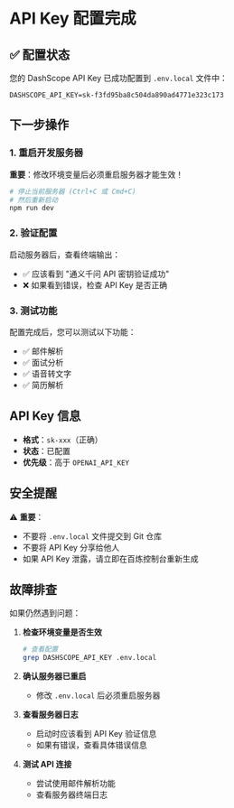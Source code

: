 # API Key 配置完成

## ✅ 配置状态

您的 DashScope API Key 已成功配置到 `.env.local` 文件中：

```env
DASHSCOPE_API_KEY=sk-f3fd95ba8c504da890ad4771e323c173
```

## 下一步操作

### 1. 重启开发服务器

**重要**：修改环境变量后必须重启服务器才能生效！

```bash
# 停止当前服务器 (Ctrl+C 或 Cmd+C)
# 然后重新启动
npm run dev
```

### 2. 验证配置

启动服务器后，查看终端输出：
- ✅ 应该看到 "通义千问 API 密钥验证成功"
- ❌ 如果看到错误，检查 API Key 是否正确

### 3. 测试功能

配置完成后，您可以测试以下功能：
- ✅ 邮件解析
- ✅ 面试分析
- ✅ 语音转文字
- ✅ 简历解析

## API Key 信息

- **格式**：`sk-xxx`（正确）
- **状态**：已配置
- **优先级**：高于 `OPENAI_API_KEY`

## 安全提醒

⚠️ **重要**：
- 不要将 `.env.local` 文件提交到 Git 仓库
- 不要将 API Key 分享给他人
- 如果 API Key 泄露，请立即在百炼控制台重新生成

## 故障排查

如果仍然遇到问题：

1. **检查环境变量是否生效**
   ```bash
   # 查看配置
   grep DASHSCOPE_API_KEY .env.local
   ```

2. **确认服务器已重启**
   - 修改 `.env.local` 后必须重启服务器

3. **查看服务器日志**
   - 启动时应该看到 API Key 验证信息
   - 如果有错误，查看具体错误信息

4. **测试 API 连接**
   - 尝试使用邮件解析功能
   - 查看服务器终端日志

